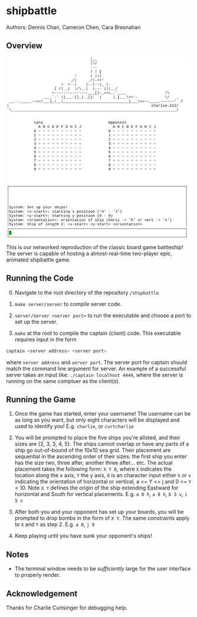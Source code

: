 # shipbattle #

Authors: Dennis Chan, Cameron Chen, Cara Bresnahan

## Overview ##

![Image of Shipbattle](shipbattle.jpg)

This is our networked reproduction of the classic board game battleship!
The server is capable of hosting a almost-real-time two-player epic,
animated shipbattle game.


## Running the Code ##
0. Navigate to the root directory of the repository `/shipbattle`

0. `make server/server` to compile server code.

1. `server/server <server port>` to run the executable and choose a port to set up the server.

2. `make` at the root to compile the captain (client) code. This executable requires input in the form
```sh
captain <server address> <server port>
```
where `server address` and `server port`. The server port for captain
should match the command line argument for server. An example of a successful server takes an input like: `./captain localhost 4444`, where the server is running on the same comptuer as the client(s).


## Running the Game ##

1. Once the game has started, enter your username! The username can be as
long as you want, but only eight characters will be displayed and used to
identify you! E.g. `charlie`, or `curtcharlie`

2. You will be prompted to place the five ships you're alloted, and their
sizes are {2, 3, 3, 4, 5}. The ships cannot overlap or have any parts of a
ship go out-of-bound of the 10x10 sea grid. Their placement are sequential
in the ascending order of their sizes: the first ship you enter has the
size two, three after, another three after... etc. The actual placement
takes the following form: `X Y O`, where `X` indicates the location along
the x axis, `Y` the y axis, `O` is an character input either `h` or `v`
indicating the orientation of horizontal or vertical, a <= Y <= j and 0 <= `Y`
< 10. Note `X Y` defines the origin of the ship extending Eastward for
horizontal and South for vertical placements.  E.g. `a 0 h`, `a 8 h`, `b 3 v`, `i 5 v`

3. After both you and your opponent has set up your boards, you will be
prompted to drop bombs in the form of `X Y`. The same constraints apply to
`X` and `Y` as step 2. E.g. `a 0`, `j 9`

4. Keep playing until you have sunk your opponent's ships! 


## Notes ##

- The terminal window needs to be *sufficiently* large for the user interface to properly render. 


## Acknowledgement ##

Thanks for Charlie Curtsinger for debugging help. 
